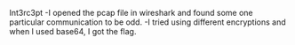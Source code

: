 Int3rc3pt
-I opened the pcap file in wireshark and found some one particular communication to be odd.
-I tried using different encryptions and when I used base64, I got the flag.
